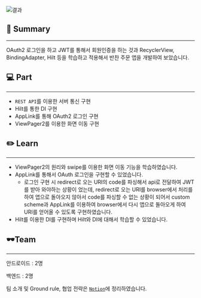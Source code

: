 ![결과](https://user-images.githubusercontent.com/79190824/175614591-7d1ac3a7-4eb2-440b-8a7c-faca84fb88cf.gif)



## 📃 Summary

---

OAuth2 로그인을 하고 JWT를 통해서 회원인증을 하는 것과 RecyclerView, BindingAdapter, Hilt 등을 학습하고 적용해서 반찬 주문 앱을 개발하여 보았습니다.

## 💻 Part

---

- `REST API`를 이용한 서버 통신 구현
- Hilt를 통한 DI 구현
- AppLink를 통해 OAuth2 로그인 구현
- ViewPager2를 이용한 화면 이동 구현

## ✏️ Learn

---

- ViewPager2의 원리와 swipe를 이용한 화면 이동 기능을 학습하였습니다.
- AppLink를 통해서 OAuth 로그인을 구현할 수 있었습니다.
    - 로그인 구현 시 redirect로 오는 URI의 code를 파싱해서 api로 전달하여 JWT를 받아 와야하는 상황이 었는데, redirect로 오는 URI를 browser에서 처리를 하여 앱으로 돌아오지 않아서 code를 파싱할 수 없는 상황이 되어서 custom scheme과 AppLink를 이용하여 browser에서 다시 앱으로 돌아오게 하여 URI를 얻어올 수 있도록 구현하였습니다.
- Hilt를 이용한 DI를 구현하며 Hilt와 DI에 대해서 학습할 수 있었습니다.

## 🕶Team

---

안드로이드 : 2명

백엔드 : 2명

팀 소개 및 Ground rule, 협업 전략은 [`Notion`](https://www.notion.so/Team27-39689e4eba7843bda8b0d8d4e78e8191)에 정리하였습니다.



